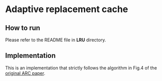 # Adaptive replacement cache

## How to run

Please refer to the README file in **LRU** directory.



## Implementation

This is an implementation that strictly follows the algorithm in Fig.4 of the [original ARC paper](https://www.usenix.org/legacy/event/fast03/tech/full_papers/megiddo/megiddo.pdf).




